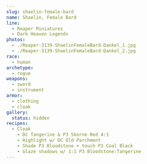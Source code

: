 ```yaml
---
slug: shaelin-female-bard
name: Shaelin, Female Bard
line:
  - Reaper Miniatures
  - Dark Heaven Legends
photos:
  - ./Reaper-3139-ShaelinFemaleBard-Dankel_1.jpg
  - ./Reaper-3139-ShaelinFemaleBard-Dankel_2.jpg
race:
  - human
archetype:
  - rogue
weapons:
  - sword
  - instrument
armor:
  - clothing
  - cloak
gallery:
  status: hidden
recipes:
  - Cloak
    - DC Tangerine & P3 Skorne Red 4:1
    - Highlight w/ DC Old Parchment
    - Shade P3 Bloodstone + touch P3 Coal Black
    - Glaze shadows w/ 1:1 P3 Bloodstone:Tangerine
---
```

